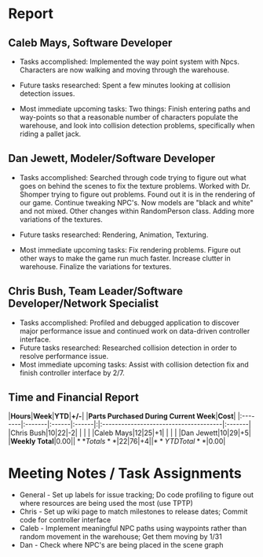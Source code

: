 # Report #

## Caleb Mays, Software Developer ##

  * Tasks accomplished: Implemented the way point system with Npcs. Characters are now walking and moving through the warehouse.

  * Future tasks researched: Spent a few minutes looking at collision detection issues.

  * Most immediate upcoming tasks: Two things: Finish entering paths and way-points so that a reasonable number of characters populate the warehouse, and look into collision detection problems, specifically when riding a pallet jack.


## Dan Jewett, Modeler/Software Developer ##

  * Tasks accomplished: Searched through code trying to figure out what goes on behind the scenes to fix the texture problems.  Worked with Dr. Shomper trying to figure out problems.  Found out it is in the rendering of our game.  Continue tweaking NPC's.  Now models are "black and white" and not mixed.  Other changes within RandomPerson class.  Adding more variations of the textures.

  * Future tasks researched: Rendering, Animation, Texturing.

  * Most immediate upcoming tasks: Fix rendering problems.  Figure out other ways to make the game run much faster.  Increase clutter in warehouse.  Finalize the variations for textures.

## Chris Bush, Team Leader/Software Developer/Network Specialist ##

  * Tasks accomplished: Profiled and debugged application to discover major performance issue and continued work on data-driven controller interface.
  * Future tasks researched: Researched collision detection in order to resolve performance issue.
  * Most immediate upcoming tasks: Assist with collision detection fix and finish controller interface by 2/7.

## Time and Financial Report ##

|**Hours**|**Week**|**YTD**|**+/-**| |**Parts Purchased During Current Week**|**Cost**|
|:--------|:-------|:------|:------|:|:--------------------------------------|:-------|
|Chris Bush|10|22|-2|  |  |  |
|Caleb Mays|12|25|+1|  |  |  |
|Dan Jewett|10|29|+5|  |**Weekly Total**|$0.00|
|**Totals**|22|76|+4|  |**YTD Total**|$0.00|


# Meeting Notes / Task Assignments #

  * General - Set up labels for issue tracking; Do code profiling to figure out where resources are being used the most (use TPTP)
  * Chris - Set up wiki page to match milestones to release dates; Commit code for controller interface
  * Caleb - Implement meaningful NPC paths using waypoints rather than random movement in the warehouse; Get them moving by 1/31
  * Dan - Check where NPC's are being placed in the scene graph